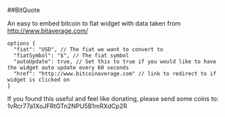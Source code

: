 ##BitQuote

An easy to embed bitcoin to fiat widget with data taken from http://www.bitaverage.com/

```
options {
  "fiat": "USD", // The fiat we want to convert to
  "fiatSymbol": "$", // The fiat symbol
  "autoUpdate": true, // Set this to true if you would like to have the widget auto update every 60 seconds
  "href": "http://www.bitcoinaverage.com" // link to redirect to if widget is clicked on
}
```

If you found this useful and feel like donating, please send some coins to: 1vRcr77a1XoJFRtGTn2NPU5B1mRXdCp2R